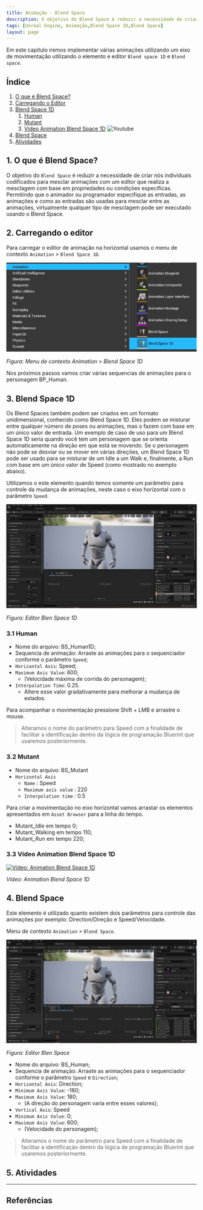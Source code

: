 ```yaml
---
title: Animação - Blend Space
description: O objetivo do Blend Space é reduzir a necessidade de criar nós individuais codificados para mesclar animações com um editor que realiza a mesclagem com base em propriedades ou condições específicas. Permitindo que o animador ou programador especifique as entradas, as animações e como as entradas são usadas para mesclar entre as animações, virtualmente qualquer tipo de mesclagem pode ser executado usando o Blend Space.
tags: [Unreal Engine, Animação,Blend Space 1D,Blend Space]
layout: page
---
```


Em este capítulo iremos implementar várias animações utilizando um eixo de movimentação utilizando o elemento e editor `Blend space 1D` e `Blend space`.

## Índice
1. [O que é Blend Space?](#1)
1. [Carregando o Editor](#2)
1. [Blend Space 1D](#3)
    1. [Human](#3.1)
    1. [Mutant](#3.2)    
    1. [Vídeo Animation Blend Space 1D](#3.3) ![Youtube](https://icons.iconarchive.com/icons/iconsmind/outline/16/Youtube-icon.png)        
1. [Blend Space](#4)
1. [Atividades](#5)

<a name="1"></a>
## 1. O que é Blend Space?
O objetivo do `Blend Space` é reduzir a necessidade de criar nós individuais codificados para mesclar animações com um editor que realiza a mesclagem com base em propriedades ou condições específicas. Permitindo que o animador ou programador especifique as entradas, as animações e como as entradas são usadas para mesclar entre as animações, virtualmente qualquer tipo de mesclagem pode ser executado usando o Blend Space.

<a name="2"></a>
## 2. Carregando o editor
Para carregar o editor de animação na horizontal usamos o menu de contexto `Animation` > `Blend Space 1D`.

![Figura: Menu de contexto Animation > Blend Space 1D](imagens/animacao/unreal_engine_animation_blend_1d.jpg)

*Figura: Menu de contexto Animation > Blend Space 1D*

Nos próximos passos vamos criar várias sequencias de animações para o personagem BP_Human.

<a name="3"></a>
## 3. Blend Space 1D
Os Blend Spaces também podem ser criados em um formato unidimensional, conhecido como Blend Space 1D. Eles podem se misturar entre qualquer número de poses ou animações, mas o fazem com base em um único valor de entrada. Um exemplo de caso de uso para um Blend Space 1D seria quando você tem um personagem que se orienta automaticamente na direção em que está se movendo. Se o personagem não pode se desviar ou se mover em várias direções, um Blend Space 1D pode ser usado para se misturar de um Idle a um Walk e, finalmente, a Run com base em um único valor de Speed (como mostrado no exemplo abaixo).

Utilizamos o este elemento quando temos somente um parâmetro para controle da mudança de animações, neste caso o eixo horizontal com o parâmetro `Speed`.

![Figura: Editor Blen Space 1D](imagens/animacao/unreal_engine_Blend_Space_1D.jpg)

*Figura: Editor Blen Space 1D*

### 3.1 Human
- Nome do arquivo: BS_Human1D;
- Sequencia de animação: Arraste as animações para o sequenciador conforme o parâmetro `Speed`;
- `Horizantal Axis`: Speed;
- `Maximum Axis Value`: 600;
  - (Velocidade máxima de corrida do personagem);
- `Interpolation Time`: 0.25.
  - Altere esse valor gradativamente para melhorar a mudança de estados.

Para acompanhar o movimentação pressione Shift + LMB e arrastre o mouse.

> Alteramos o nome do parâmetro para Speed com a finalidade de facilitar a identificação dentro da lógica de programação Bluerint que usaremos posteriormente.

### 3.2 Mutant
- Nome do arquivo: BS_Mutant
- `Horizontal Axis`
  - `Name` : Speed
  - `Maximum axis value` : 220
  - `Interpolation time` : 0.5

Para criar a movimentação no eixo horizontal vamos arrastar os elementos apresentados em `Asset Browser` para a linha do tempo.
- Mutant_Idle em tempo 0;  
- Mutant_Walking em tempo 110;  
- Mutant_Run em tempo 220;  

### 3.3 Vídeo Animation Blend Space 1D
[![Vídeo: Animation Blend Space 1D](http://img.youtube.com/vi/arRhm3KRUR0/0.jpg)](https://youtu.be/arRhm3KRUR0 "Aula 04")

*Vídeo: Animation Blend Space 1D*

<a name="4"></a>
## 4. Blend Space
Este elemento é utilizado quanto existem dois parâmetros para controle das animações por exemplo: Direction/Direção e Speed/Velocidade.

Menu de contexto `Animation` > `Blend Space`.

![Figura: Editor Blen Space](imagens/animacao/unreal_engine_Blend_Space.jpg)

*Figura: Editor Blen Space*

- Nome do arquivo: BS_Human;
- Sequencia de animação: Arraste as animações para o sequenciador conforme o parâmetro `Speed` e `Direction`;
- `Horizantal Axis`: Direction;
- `Minimum Axis Value`: -180;
- `Maximum Axis Value`: 180;
  - (A direção do personagem varia entre esses valores);
- `Vertical Axis`: Speed
- `Minimum Axis Value`: 0;
- `Maximum Axis Value`: 600;
  - (Velocidade do personagem);

> Alteramos o nome do parâmetro para Speed com a finalidade de facilitar a identificação dentro da lógica de programação Bluerint que usaremos posteriormente.


## 5. Atividades

***
## Referências
